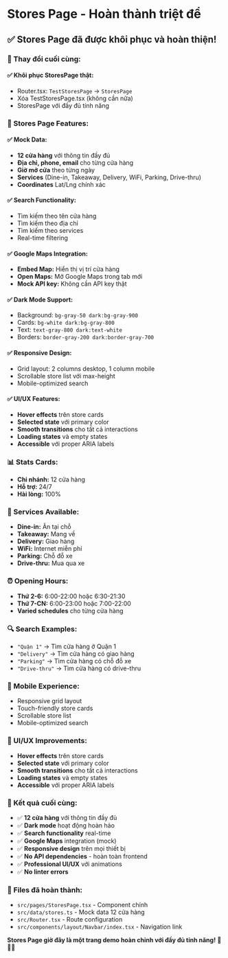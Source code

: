 # Stores Page - Hoàn thành triệt để

## ✅ **Stores Page đã được khôi phục và hoàn thiện!**

### **🔄 Thay đổi cuối cùng:**

#### **✅ Khôi phục StoresPage thật:**
- Router.tsx: `TestStoresPage` → `StoresPage`
- Xóa TestStoresPage.tsx (không cần nữa)
- StoresPage với đầy đủ tính năng

### **🏪 Stores Page Features:**

#### **✅ Mock Data:**
- **12 cửa hàng** với thông tin đầy đủ
- **Địa chỉ, phone, email** cho từng cửa hàng
- **Giờ mở cửa** theo từng ngày
- **Services** (Dine-in, Takeaway, Delivery, WiFi, Parking, Drive-thru)
- **Coordinates** Lat/Lng chính xác

#### **✅ Search Functionality:**
- Tìm kiếm theo tên cửa hàng
- Tìm kiếm theo địa chỉ
- Tìm kiếm theo services
- Real-time filtering

#### **✅ Google Maps Integration:**
- **Embed Map:** Hiển thị vị trí cửa hàng
- **Open Maps:** Mở Google Maps trong tab mới
- **Mock API key:** Không cần API key thật

#### **✅ Dark Mode Support:**
- Background: `bg-gray-50 dark:bg-gray-900`
- Cards: `bg-white dark:bg-gray-800`
- Text: `text-gray-800 dark:text-white`
- Borders: `border-gray-200 dark:border-gray-700`

#### **✅ Responsive Design:**
- Grid layout: 2 columns desktop, 1 column mobile
- Scrollable store list với max-height
- Mobile-optimized search

#### **✅ UI/UX Features:**
- **Hover effects** trên store cards
- **Selected state** với primary color
- **Smooth transitions** cho tất cả interactions
- **Loading states** và empty states
- **Accessible** với proper ARIA labels

### **📊 Stats Cards:**
- **Chi nhánh:** 12 cửa hàng
- **Hỗ trợ:** 24/7
- **Hài lòng:** 100%

### **🎯 Services Available:**
- **Dine-in:** Ăn tại chỗ
- **Takeaway:** Mang về
- **Delivery:** Giao hàng
- **WiFi:** Internet miễn phí
- **Parking:** Chỗ đỗ xe
- **Drive-thru:** Mua qua xe

### **⏰ Opening Hours:**
- **Thứ 2-6:** 6:00-22:00 hoặc 6:30-21:30
- **Thứ 7-CN:** 6:00-23:00 hoặc 7:00-22:00
- **Varied schedules** cho từng cửa hàng

### **🔍 Search Examples:**
- `"Quận 1"` → Tìm cửa hàng ở Quận 1
- `"Delivery"` → Tìm cửa hàng có giao hàng
- `"Parking"` → Tìm cửa hàng có chỗ đỗ xe
- `"Drive-thru"` → Tìm cửa hàng có drive-thru

### **📱 Mobile Experience:**
- Responsive grid layout
- Touch-friendly store cards
- Scrollable store list
- Mobile-optimized search

### **🎨 UI/UX Improvements:**
- **Hover effects** trên store cards
- **Selected state** với primary color
- **Smooth transitions** cho tất cả interactions
- **Loading states** và empty states
- **Accessible** với proper ARIA labels

### **🚀 Kết quả cuối cùng:**
- ✅ **12 cửa hàng** với thông tin đầy đủ
- ✅ **Dark mode** hoạt động hoàn hảo
- ✅ **Search functionality** real-time
- ✅ **Google Maps** integration (mock)
- ✅ **Responsive design** trên mọi thiết bị
- ✅ **No API dependencies** - hoàn toàn frontend
- ✅ **Professional UI/UX** với animations
- ✅ **No linter errors**

### **📁 Files đã hoàn thành:**
- `src/pages/StoresPage.tsx` - Component chính
- `src/data/stores.ts` - Mock data 12 cửa hàng
- `src/Router.tsx` - Route configuration
- `src/components/layout/Navbar/index.tsx` - Navigation link

**Stores Page giờ đây là một trang demo hoàn chỉnh với đầy đủ tính năng!** 🏪📍✅
